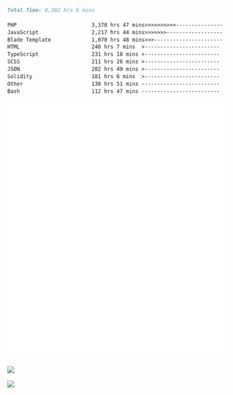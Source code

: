 <!--START_SECTION:waka-->

```markdown
Total Time: 8,302 hrs 6 mins

PHP                        3,370 hrs 47 mins>>>>>>>>>>---------------   39.93 %
JavaScript                 2,217 hrs 44 mins>>>>>>>------------------   26.27 %
Blade Template             1,070 hrs 48 mins>>>----------------------   12.69 %
HTML                       240 hrs 7 mins  >------------------------   02.84 %
TypeScript                 231 hrs 18 mins >------------------------   02.74 %
SCSS                       211 hrs 26 mins >------------------------   02.50 %
JSON                       202 hrs 49 mins >------------------------   02.40 %
Solidity                   181 hrs 6 mins  >------------------------   02.15 %
Other                      138 hrs 51 mins -------------------------   01.65 %
Bash                       112 hrs 47 mins -------------------------   01.34 %
```

<!--END_SECTION:waka-->

![](https://raw.githubusercontent.com/DrMaxis/github-stats-transparent/output/generated/overview.svg)
![](https://raw.githubusercontent.com/DrMaxis/github-stats-transparent/output/generated/languages.svg)

![](https://git-readme-stats-drmaxis-projects.vercel.app/api?username=drmaxis&show_icons=true&theme=outrun&count_private=true&show=reviews,discussions_started,discussions_answered,prs_merged,prs_merged_percentage&custom_title=2024%20Github%20Rank)
 
<a href="https://count.getloli.com/"><img src="https://count.getloli.com/get/@:maxis-the-alchemist?theme=rule34"></a>
<!-- https://count.getloli.com/get/@alchemist?theme=rule34 -->
<br>
